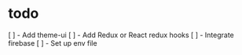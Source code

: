 # todo
[ ] - Add theme-ui
[ ] - Add Redux or React redux hooks
[ ] - Integrate firebase
[ ] - Set up env file
